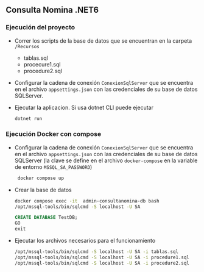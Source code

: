 ## Consulta Nomina .NET6

### Ejecución del proyecto
- Correr los scripts de la base de datos que se encuentran en la carpeta `/Recursos`
    - tablas.sql
    - procecure1.sql
    - procedure2.sql

- Configurar la cadena de conexión `ConexionSqlServer` que se encuentra en el archivo `appsettings.json` con las credenciales de su base de datos SQLServer.

- Ejecutar la aplicacion. Si usa dotnet CLI puede ejecutar
    ```bash
    dotnet run
    ```

### Ejecución Docker con compose

- Configurar la cadena de conexión `ConexionSqlServer` que se encuentra en el archivo `appsettings.json` con las credenciales de su base de datos SQLServer (la clave se define en el archivo `docker-compose` en la variable de entorno `MSSQL_SA_PASSWORD`)

   ```bash
    docker compose up
    ```
- Crear la base de datos
    ```bash
    docker compose exec -it  admin-consultanomina-db bash
    /opt/mssql-tools/bin/sqlcmd -S localhost -U SA
    ```
    ```sql
    CREATE DATABASE TestDB;
    GO
    exit
    ```
- Ejecutar los archivos necesarios para el funcionamiento
    ```bash
    /opt/mssql-tools/bin/sqlcmd -S localhost -U SA -i tablas.sql
    /opt/mssql-tools/bin/sqlcmd -S localhost -U SA -i procedure1.sql
    /opt/mssql-tools/bin/sqlcmd -S localhost -U SA -i procedure2.sql
    ```